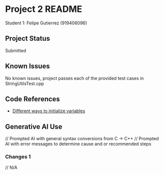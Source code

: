 # Project 2 README
Student 1: Felipe Gutierrez (919406096)

## Project Status
Submitted

## Known Issues
No known issues, project passes each of the provided test cases in StringUtilsTest.cpp

## Code References
* [Different ways to initialize variables](https://stackoverflow.com/questions/22543875/different-ways-to-initialize-variables)

## Generative AI Use
// Prompted AI with general syntax conversions from C -> C++
// Prompted AI with error messages to determine cause and or recommended steps

### Changes 1
// N/A